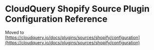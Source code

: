 # CloudQuery Shopify Source Plugin Configuration Reference

Moved to [https://cloudquery.io/docs/plugins/sources/shopify/configuration](https://cloudquery.io/docs/plugins/sources/shopify/configuration)